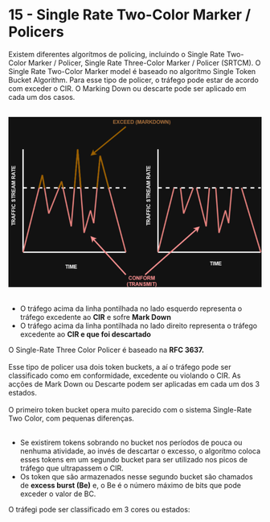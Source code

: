 # 15 - Single Rate Two-Color Marker / Policers

Existem diferentes algorítmos de policing, incluindo o Single Rate Two-Color Marker / Policer, Single Rate Three-Color Marker / Policer (SRTCM). O Single Rate Two-Color Marker model é baseado no algorítmo Single Token Bucket Algorithm. Para esse tipo de policer, o tráfego pode estar de acordo com exceder o CIR. O Marking Down ou descarte pode ser aplicado em cada um dos casos. <br></br>

![SINGLE-COLOR](Imagens/Single_rate_two_colors.png) <br></br>

- O tráfego acima da linha pontilhada no lado esquerdo representa o tráfego excedente ao **CIR** e sofre **Mark Down**
- O tráfego acima da linha pontilhada no lado direito representa o tráfego excedente ao **CIR e que foi descartado**

O Single-Rate Three Color Policer é baseado na **RFC 3637.** <br></br>
Esse tipo de policer usa dois token buckets, a aí o tráfego pode ser classificado como em conformidade, excedente ou violando o CIR. As acções de Mark Down ou Descarte podem ser aplicadas em cada um dos 3 estados. <br></br>
O primeiro token bucket opera muito parecido com o sistema Single-Rate Two Color, com pequenas diferenças. <br></br>
- Se existirem tokens sobrando no bucket nos períodos de pouca ou nenhuma atividade, ao invés de descartar o excesso, o algorítmo coloca esses tokens em um segundo bucket para ser utilizado nos picos de tráfego que ultrapassem o CIR. 
- Os token que são armazenados nesse segundo bucket são chamados de **excess burst (Be)** e, o Be é o número máximo de bits que pode exceder o valor de BC.

O tráfegi pode ser classificado em 3 cores ou estados: <br></br>